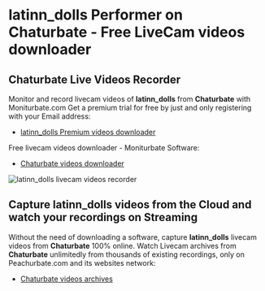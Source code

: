 # latinn_dolls Performer on Chaturbate - Free LiveCam videos downloader

## Chaturbate Live Videos Recorder

Monitor and record livecam videos of **latinn_dolls** from **Chaturbate** with Moniturbate.com
Get a premium trial for free by just and only registering with your Email address:
* [latinn_dolls Premium videos downloader](https://moniturbate.com/request-demo-licence-key.html)

Free livecam videos downloader - Moniturbate Software:
* [Chaturbate videos downloader](https://moniturbate.com/moniturbate-download-software.html)

![latinn_dolls livecam videos recorder](https://peachurnet.com/templates/moniturbate-software.png)


## Capture latinn_dolls videos from the Cloud and watch your recordings on Streaming

Without the need of downloading a software, capture **latinn_dolls** livecam videos from **Chaturbate** 100% online.
Watch Livecam archives from **Chaturbate** unlimitedly from thousands of existing recordings, only on Peachurbate.com and its websites network:
* [Chaturbate videos archives](https://peachurnet.com/)